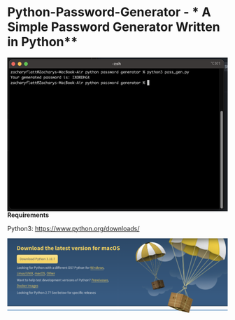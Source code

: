 # Python-Password-Generator - * A Simple Password Generator Written in Python**

<img src="ssterm.png"
     alt="Markdown Monster icon"
     style="float: left; margin-right: 10px;" />
     
#
**Requirements**

Python3: https://www.python.org/downloads/

<img src="python.png"
     alt="Markdown Monster icon"
     style="float: left; margin-right: 10px;" />
